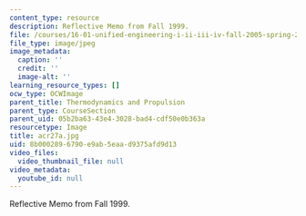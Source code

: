 ```yaml
---
content_type: resource
description: Reflective Memo from Fall 1999.
file: /courses/16-01-unified-engineering-i-ii-iii-iv-fall-2005-spring-2006/8b0002896790e9ab5eaad9375afd9d13_acr27a.jpg
file_type: image/jpeg
image_metadata:
  caption: ''
  credit: ''
  image-alt: ''
learning_resource_types: []
ocw_type: OCWImage
parent_title: Thermodynamics and Propulsion
parent_type: CourseSection
parent_uid: 05b2ba63-43e4-3028-bad4-cdf50e0b363a
resourcetype: Image
title: acr27a.jpg
uid: 8b000289-6790-e9ab-5eaa-d9375afd9d13
video_files:
  video_thumbnail_file: null
video_metadata:
  youtube_id: null
---
```

Reflective Memo from Fall 1999.